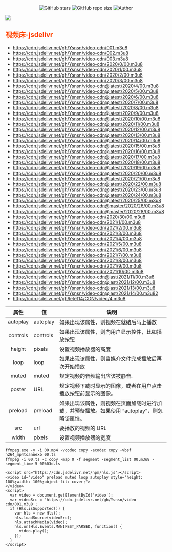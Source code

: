 <p align="center">
    <a>
        <img alt="GitHub stars" src="https://img.shields.io/github/stars/Ysnsn/video-cdn?style=social">
    </a>
    <a>
    <img alt="GitHub repo size" src="https://img.shields.io/github/repo-size/Ysnsn/video-cdn?style=flat-square">
    </a>
    </a>
    <img alt="Author" src="https://img.shields.io/badge/Author-Ysnsn-blur">
    </a>
</p>

![](https://count.getloli.com/get/@Ysnsn@video-cdn?theme=gelbooru)

## <span style="color:orangered;font-weight:bold;">视频床-jsdelivr</span>

- https://cdn.jsdelivr.net/gh/Ysnsn/video-cdn/001.m3u8
- https://cdn.jsdelivr.net/gh/Ysnsn/video-cdn/002.m3u8
- https://cdn.jsdelivr.net/gh/Ysnsn/video-cdn/003.m3u8
- https://cdn.jsdelivr.net/gh/Ysnsn/video-cdn/2020/0/00.m3u8
- https://cdn.jsdelivr.net/gh/Ysnsn/video-cdn/2020/1/00.m3u8
- https://cdn.jsdelivr.net/gh/Ysnsn/video-cdn/2020/2/00.m3u8
- https://cdn.jsdelivr.net/gh/Ysnsn/video-cdn/2020/3/00.m3u8
- https://cdn.jsdelivr.net/gh/Ysnsn/video-cdn@latest/2020/4/00.m3u8
- https://cdn.jsdelivr.net/gh/Ysnsn/video-cdn@latest/2020/5/00.m3u8
- https://cdn.jsdelivr.net/gh/Ysnsn/video-cdn@latest/2020/6/00.m3u8
- https://cdn.jsdelivr.net/gh/Ysnsn/video-cdn@latest/2020/7/00.m3u8
- https://cdn.jsdelivr.net/gh/Ysnsn/video-cdn@latest/2020/8/00.m3u8
- https://cdn.jsdelivr.net/gh/Ysnsn/video-cdn@latest/2020/9/00.m3u8
- https://cdn.jsdelivr.net/gh/Ysnsn/video-cdn@latest/2020/10/00.m3u8
- https://cdn.jsdelivr.net/gh/Ysnsn/video-cdn@latest/2020/11/00.m3u8
- https://cdn.jsdelivr.net/gh/Ysnsn/video-cdn@latest/2020/12/00.m3u8
- https://cdn.jsdelivr.net/gh/Ysnsn/video-cdn@latest/2020/13/00.m3u8
- https://cdn.jsdelivr.net/gh/Ysnsn/video-cdn@latest/2020/14/00.m3u8
- https://cdn.jsdelivr.net/gh/Ysnsn/video-cdn@latest/2020/15/00.m3u8
- https://cdn.jsdelivr.net/gh/Ysnsn/video-cdn@latest/2020/16/00.m3u8
- https://cdn.jsdelivr.net/gh/Ysnsn/video-cdn@latest/2020/17/00.m3u8
- https://cdn.jsdelivr.net/gh/Ysnsn/video-cdn@latest/2020/18/00.m3u8
- https://cdn.jsdelivr.net/gh/Ysnsn/video-cdn@latest/2020/19/00.m3u8
- https://cdn.jsdelivr.net/gh/Ysnsn/video-cdn@latest/2020/20/00.m3u8
- https://cdn.jsdelivr.net/gh/Ysnsn/video-cdn@latest/2020/21/00.m3u8
- https://cdn.jsdelivr.net/gh/Ysnsn/video-cdn@latest/2020/22/00.m3u8
- https://cdn.jsdelivr.net/gh/Ysnsn/video-cdn@latest/2020/23/00.m3u8
- https://cdn.jsdelivr.net/gh/Ysnsn/video-cdn@latest/2020/24/00.m3u8
- https://cdn.jsdelivr.net/gh/Ysnsn/video-cdn@latest/2020/25/00.m3u8
- https://cdn.jsdelivr.net/gh/Ysnsn/video-cdn@master/2020/26/00.m3u8
- https://cdn.jsdelivr.net/gh/Ysnsn/video-cdn@master/2020/28/00.m3u8
- https://cdn.jsdelivr.net/gh/Ysnsn/video-cdn/2020/30/00.m3u8
- https://cdn.jsdelivr.net/gh/Ysnsn/video-cdn/2021/1/00.m3u8
- https://cdn.jsdelivr.net/gh/Ysnsn/video-cdn/2021/2/00.m3u8
- https://cdn.jsdelivr.net/gh/Ysnsn/video-cdn/2021/3/00.m3u8
- https://cdn.jsdelivr.net/gh/Ysnsn/video-cdn/2021/4/00.m3u8
- https://cdn.jsdelivr.net/gh/Ysnsn/video-cdn/2021/5/00.m3u8
- https://cdn.jsdelivr.net/gh/Ysnsn/video-cdn/2021/6/00.m3u8
- https://cdn.jsdelivr.net/gh/Ysnsn/video-cdn/2021/7/00.m3u8
- https://cdn.jsdelivr.net/gh/Ysnsn/video-cdn/2021/8/00.m3u8
- https://cdn.jsdelivr.net/gh/Ysnsn/video-cdn/2021/9/00.m3u8
- https://cdn.jsdelivr.net/gh/Ysnsn/video-cdn/2021/10/00.m3u8
- https://cdn.jsdelivr.net/gh/Ysnsn/video-cdn@last/2021/11/00.m3u8
- https://cdn.jsdelivr.net/gh/Ysnsn/video-cdn@last/2021/12/00.m3u8
- https://cdn.jsdelivr.net/gh/Ysnsn/video-cdn@last/2021/13/00.m3u8
- https://cdn.jsdelivr.net/gh/Ysnsn/video-cdn@last/2021/14/00.m3u82
- https://cdn.jsdelivr.net/gh/lete114/CDN/video/4.m3u8


| 属性 | 值 | 说明 |
| :--: | ---- | ---- |
| autoplay | autoplay | 如果出现该属性，则视频在就绪后马上播放 |
|   controls   |   controls   |   如果出现该属性，则向用户显示控件，比如播放按钮   |
|   height   |   pixels   |   设置视频播放器的高度   |
|   loop   |   loop   |   如果出现该属性，则当媒介文件完成播放后再次开始播放   |
|   muted   |   muted   |   规定视频的音频输出应该被静音.   |
|   poster   |   URL   |   规定视频下载时显示的图像，或者在用户点击播放按钮前显示的图像。   |
|   preload   |   preload   |   如果出现该属性，则视频在页面加载时进行加载，并预备播放。如果使用 “autoplay”，则忽略该属性。   |
|   src   |   url   |  要播放的视频的 URL    |
|    width  |   pixels   |    设置视频播放器的宽度  |


````
ffmpeg.exe -y -i 00.mp4 -vcodec copy -acodec copy -vbsf h264_mp4toannexb 00.ts
ffmpeg -i 00.ts -c copy -map 0 -f segment -segment_list 00.m3u8 -segment_time 5 00%03d.ts
````


````
<script src="https://cdn.jsdelivr.net/npm/hls.js"></script>
<video id="video" preload muted loop autoplay style="height: 100%;width: 100%;object-fit: cover;">
</video>
<script>
  var video = document.getElementById('video');
  var videoSrc = 'https://cdn.jsdelivr.net/gh/Ysnsn/video-cdn/001.m3u8';
  if (Hls.isSupported()) {
    var hls = new Hls();
    hls.loadSource(videoSrc);
    hls.attachMedia(video);
    hls.on(Hls.Events.MANIFEST_PARSED, function() {
      video.play();
    });
  }
</script>
````
